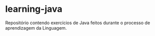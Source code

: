 # learning-java
Repositório contendo exercícios de Java feitos durante o processo de aprendizagem da Linguagem.
